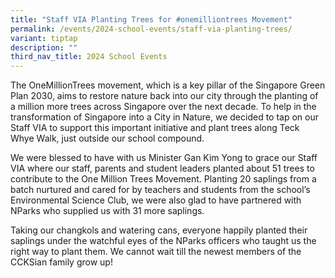 ```yaml
---
title: "Staff VIA Planting Trees for #onemilliontrees Movement"
permalink: /events/2024-school-events/staff-via-planting-trees/
variant: tiptap
description: ""
third_nav_title: 2024 School Events
---
```

<p>The OneMillionTrees movement, which is a key pillar of the Singapore Green Plan 2030, aims to restore nature back into our city through the planting of a million more trees across Singapore over the next decade. To help in the transformation of Singapore into a City in Nature, we decided to tap on our Staff VIA to support this important initiative and plant trees along Teck Whye Walk, just outside our school compound. </p><p>We were blessed to have with us Minister Gan Kim Yong to grace our Staff VIA where our staff, parents and student leaders planted about 51 trees to contribute to the One Million Trees Movement. Planting 20 saplings from a batch nurtured and cared for by teachers and students from the school’s Environmental Science Club, we were also glad to have partnered with NParks who supplied us with 31 more saplings. </p><p>Taking our changkols and watering cans, everyone happily planted their saplings under the watchful eyes of the NParks officers who taught us the right way to plant them. We cannot wait till the newest members of the CCKSian family grow up! </p><p></p>